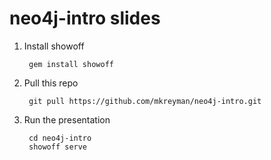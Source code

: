 # neo4j-intro slides

1. Install showoff

        gem install showoff

2. Pull this repo
 
        git pull https://github.com/mkreyman/neo4j-intro.git

3. Run the presentation

        cd neo4j-intro
        showoff serve
